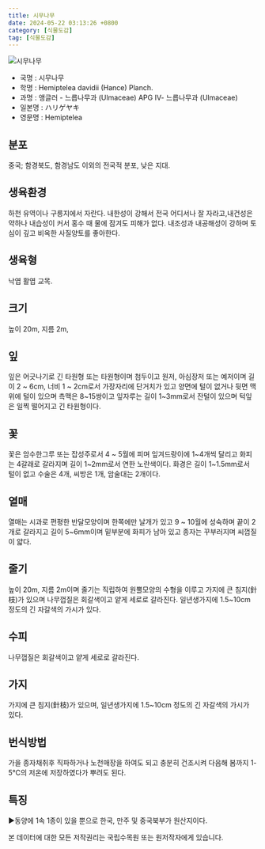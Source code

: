 ```yaml
---
title: 시무나무
date: 2024-05-22 03:13:26 +0800
category: [식물도감]
tag: [식물도감]
---
```




![시무나무](/fileUpload/plants/basic/Ulmaceae/Hemiptelea/1017/1_th2.JPG)
- 국명 : 시무나무
- 학명 : Hemiptelea davidii (Hance) Planch.
- 과명 : 앵글러 - 느릅나무과 (Ulmaceae) APG Ⅳ- 느릅나무과 (Ulmaceae)
- 일본명 : ハリゲヤキ
- 영문명 : Hemiptelea


## 분포
중국; 함경북도, 함경남도 이외의 전국적 분포, 낮은 지대.
## 생육환경
하천 유역이나 구릉지에서 자란다. 내한성이 강해서 전국 어디서나 잘 자라고,내건성은 약하나 내습성이 커서 홍수 때 물에 잠겨도 피해가 없다. 내조성과 내공해성이 강하며 토심이 깊고 비옥한 사질양토를 좋아한다.
## 생육형
낙엽 활엽 교목.
## 크기
높이 20m, 지름 2m,
## 잎
잎은 어긋나기로 긴 타원형 또는 타원형이며 첨두이고 원저, 아심장저 또는 예저이며 길이 2 ~ 6cm, 너비 1 ~ 2cm로서 가장자리에 단거치가 있고 양면에 털이 없거나 뒷면 맥 위에 털이 있으며 측맥은 8~15쌍이고 잎자루는 길이 1~3mm로서 잔털이 있으며 턱잎은 일찍 떨어지고 긴 타원형이다.
## 꽃
꽃은 암수한그루 또는 잡성주로서 4 ~ 5월에 피며 잎겨드랑이에 1~4개씩 달리고 화피는 4갈래로 갈라지며 길이 1~2mm로서 연한 노란색이다. 화경은 길이 1~1.5mm로서 털이 없고 수술은 4개, 씨방은 1개, 암술대는 2개이다.
## 열매
열매는 시과로 편평한 반달모양이며 한쪽에만 날개가 있고 9 ~ 10월에 성숙하며 끝이 2개로 갈라지고 길이 5~6mm이며 밑부분에 화피가 남아 있고 종자는 꾸부러지며 씨껍질이 얇다.
## 줄기
높이 20m, 지름 2m이며 줄기는 직립하여 원뿔모양의 수형을 이루고 가지에 큰 침지(針枝)가 있으며 나무껍질은 회갈색이고 얕게 세로로 갈라진다. 일년생가지에 1.5~10cm 정도의 긴 자갈색의 가시가 있다.
## 수피
나무껍질은 회갈색이고 얕게 세로로 갈라진다.
## 가지
가지에 큰 침지(針枝)가 있으며, 일년생가지에 1.5~10cm 정도의 긴 자갈색의 가시가 있다.
## 번식방법
가을 종자채취후 직파하거나 노천매장을 하여도 되고 충분히 건조시켜 다음해 봄까지 1-5℃의 저온에 저장하였다가 뿌려도 된다.
## 특징
▶동양에 1속 1종이 있을 뿐으로 한국, 만주 및 중국북부가 원산지이다.






본 데이터에 대한 모든 저작권리는 국립수목원 또는 원저작자에게 있습니다.
